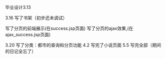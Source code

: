毕业设计3.13

3.16
写了书架（初步还未调试） 

写了分页的前端展示(在success.jsp页面)
写了分页的ajax效果,(在ajax_success.jsp页面)

3.20
写了分类：都市的查询和分页功能
4.2
写完了小说页面
5.5
写完全部（期间的日记全忘了）